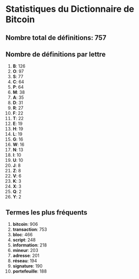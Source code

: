# Statistiques du Dictionnaire de Bitcoin

## Nombre total de définitions: 757

## Nombre de définitions par lettre
1. **B**: 126
2. **O**: 97
3. **S**: 77
4. **C**: 64
5. **P**: 64
6. **M**: 38
7. **A**: 35
8. **D**: 31
9. **R**: 27
10. **F**: 22
11. **T**: 22
12. **E**: 19
13. **H**: 19
14. **L**: 19
15. **G**: 16
16. **W**: 16
17. **N**: 13
18. **I**: 10
19. **U**: 10
20. **J**: 8
21. **Z**: 8
22. **V**: 6
23. **K**: 3
24. **X**: 3
25. **Q**: 2
26. **Y**: 2

## Termes les plus fréquents
1. **bitcoin**: 906
2. **transaction**: 753
3. **bloc**: 466
4. **script**: 248
5. **information**: 218
6. **mineur**: 203
7. **adresse**: 201
8. **réseau**: 194
9. **signature**: 190
10. **portefeuille**: 188
